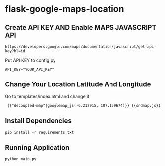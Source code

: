 # flask-google-maps-location

## Create API KEY AND Enable MAPS JAVASCRIPT API
```
https://developers.google.com/maps/documentation/javascript/get-api-key?hl=id
```
Put API KEY to config.py
```
API_KEY="YOUR_API_KEY"
```

## Change Your Location Latitude And Longitude
Go to templates/index.html and change it
```
 {{"decoupled-map"|googlemap_js(-6.212915, 107.159674)}} {{sndmap.js}}
 ```
## Install Dependencies
```
pip install -r requirements.txt
```
## Running Application
```
python main.py
```
